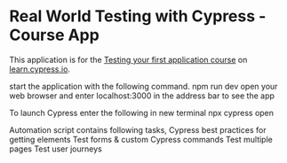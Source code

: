 # Real World Testing with Cypress - Course App

This application is for the [Testing your first application course](https://learn.cypress.io/testing-your-first-application) on [learn.cypress.io](https://learn.cypress.io/).

start the application with the following command.
npm run dev
open your web browser and enter localhost:3000 in the address bar to see the app

To launch Cypress enter the following in new terminal
npx cypress open

Automation script contains following tasks,
Cypress best practices for getting elements
Test forms & custom Cypress commands
Test multiple pages
Test user journeys




